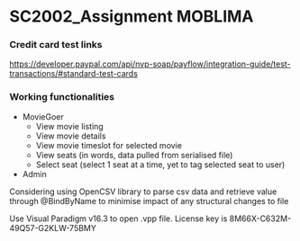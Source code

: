 # SC2002_Assignment MOBLIMA

### Credit card test links
https://developer.paypal.com/api/nvp-soap/payflow/integration-guide/test-transactions/#standard-test-cards

### Working functionalities
- MovieGoer
  - View movie listing
  - View movie details
  - View movie timeslot for selected movie
  - View seats (in words, data pulled from serialised file)
  - Select seat (select 1 seat at a time, yet to tag selected seat to user)
- Admin

Considering using OpenCSV library to parse csv data and retrieve value through @BindByName to minimise impact of any structural changes to file

Use Visual Paradigm v16.3 to open .vpp file. License key is 8M66X-C632M-49Q57-G2KLW-75BMY


